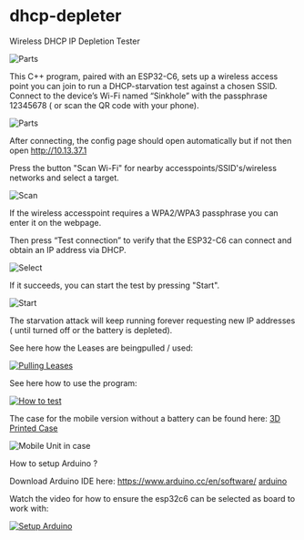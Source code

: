 # dhcp-depleter
Wireless DHCP IP Depletion Tester

![Parts](https://github.com/keldnorman/dhcp-depleter/blob/main/images/parts.jpg?raw=true)

This C++ program, paired with an ESP32-C6, sets up a wireless access point you can join to run a DHCP-starvation test against a chosen SSID.
Connect to the device’s Wi-Fi named “Sinkhole” with the passphrase 12345678 ( or scan the QR code with your phone).

![Parts](https://github.com/keldnorman/dhcp-depleter/blob/main/images/qr.png?raw=true)

After connecting, the config page should open automatically but if not then open http://10.13.37.1

Press the button "Scan Wi-Fi" for nearby accesspoints/SSID's/wireless networks and select a target.

![Scan](https://github.com/keldnorman/dhcp-depleter/blob/main/images/scan.png?raw=true)

If the wireless accesspoint requires a WPA2/WPA3 passphrase you can enter it on the webpage.

Then press “Test connection” to verify that the ESP32-C6 can connect and obtain an IP address via DHCP.

![Select](https://github.com/keldnorman/dhcp-depleter/blob/main/images/select.png?raw=true)

If it succeeds, you can start the test by pressing "Start".

![Start](https://github.com/keldnorman/dhcp-depleter/blob/main/images/start.png?raw=true)

The starvation attack will keep running forever requesting new IP addresses ( until turned off or the battery is depleted).

See here how the Leases are beingpulled / used:

[![Pulling Leases](https://raw.githubusercontent.com/keldnorman/dhcp-depleter/main/images/leases-being-used.png)](https://youtu.be/7uPJfRRhf8c)

See here how to use the program:

[![How to test](https://raw.githubusercontent.com/keldnorman/dhcp-depleter/main/images/how-to-test.png)](https://youtube.com/shorts/jGS-Ibb9VLU?feature=share)

The case for the mobile version without a battery can be found here: [3D Printed Case](https://makerworld.com/en/models/1723550-seeed-studio-xiao-esp32-c6-snap-fit-wall-mount#profileId-1829704)

![Mobile Unit in case](https://github.com/keldnorman/dhcp-depleter/blob/main/images/mobile_small.png?raw=true) 

How to setup Arduino ?

Download Arduino IDE here: https://www.arduino.cc/en/software/ [arduino](https://www.arduino.cc/en/software/)

Watch the video for how to ensure the esp32c6 can be selected as board to work with: 

[![Setup Arduino](https://raw.githubusercontent.com/keldnorman/dhcp-depleter/main/images/setup-arduino.png)](https://youtu.be/H0T0AxxFajg)
